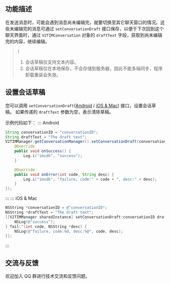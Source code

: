 ## 功能描述
在发送消息时，可能会遇到消息尚未编辑完，就要切换至其它聊天窗口的情况。这些未编辑完的消息可通过 `setConversationDraft` 接口保存，以便于下次回到这个聊天界面时，通过 `V2TIMConversation` 对象的 `draftText` 字段，获取到尚未编辑完的内容，继续编辑。

> ! 
> 1. 会话草稿仅支持文本内容。
> 2. 会话草稿仅在本地保存，不会存储到服务器，因此不能多端同步，程序卸载重装会失效。

## 设置会话草稿
您可以调用 `setConversationDraft`([Android](https://im.sdk.qcloud.com/doc/zh-cn/classcom_1_1tencent_1_1imsdk_1_1v2_1_1V2TIMConversationManager.html#ae7f2f52bf375dae69368eae42edb28ab) / [iOS & Mac](https://im.sdk.qcloud.com/doc/zh-cn/categoryV2TIMManager_07Conversation_08.html#a462cd163c03cdce230ed3647b414382b)) 接口，设置会话草稿。
如果传递的 `draftText` 参数为空，表示清除草稿。

示例代码如下：
<dx-tabs>
::: Android
```java
String conversationID = "conversationID";
String draftText = "The draft text";
V2TIMManager.getConversationManager().setConversationDraft(conversationID, draftText, new V2TIMCallback() {
    @Override
    public void onSuccess() {
        Log.i("imsdk", "success");
    }

    @Override
    public void onError(int code, String desc) {
        Log.i("imsdk", "failure, code:" + code + ", desc:" + desc);
    }
});
```
:::
::: iOS & Mac
```objectivec
NSString *conversationID = @"conversationID";
NSString *draftText = "The draft text";
[[V2TIMManager sharedInstance] setConversationDraft:conversationID draftText:draftText succ:^{
    NSLog(@"success");
} fail:^(int code, NSString *desc) {
    NSLog(@"failure, code:%d, desc:%@", code, desc);
}];
```
:::
</dx-tabs>


## 交流与反馈
欢迎加入 QQ 群进行技术交流和反馈问题。
<img src="https://qcloudimg.tencent-cloud.cn/raw/960ce9d76ea2cebffcb7629741279b90.png" alt="" style="zoom:50%;" />
